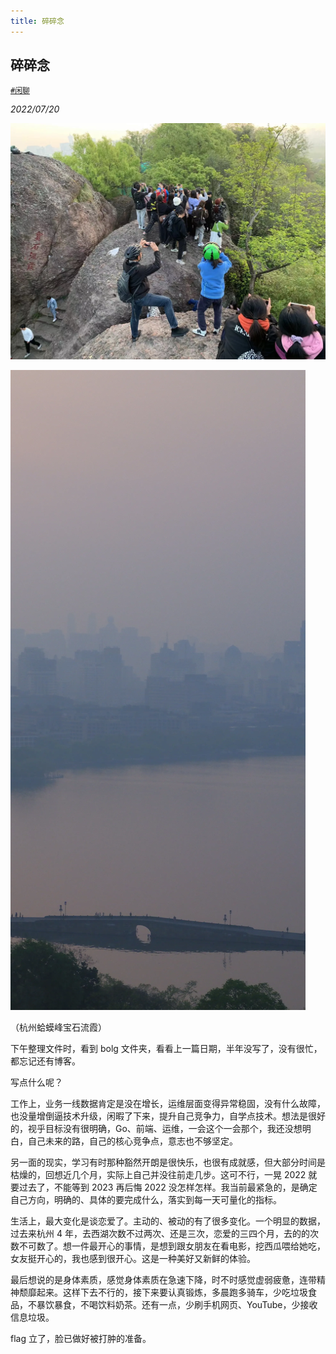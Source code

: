 ```yaml
---
title: 碎碎念
---
```


## 碎碎念 <!-- omit in toc -->

[`#闲聊`](https://fangxuetao.com/chat) 

*2022/07/20*

![fangxuetao.com-2022-07-20-sui-sui-nian-0.webp](/assets/images/chat/2022-07-20-sui-sui-nian/fangxuetao.com-2022-07-20-sui-sui-nian-0.webp)

![fangxuetao.com-2022-07-20-sui-sui-nian-1.webp](/assets/images/chat/2022-07-20-sui-sui-nian/fangxuetao.com-2022-07-20-sui-sui-nian-1.webp)

（杭州蛤蟆峰宝石流霞）

下午整理文件时，看到 bolg 文件夹，看看上一篇日期，半年没写了，没有很忙，都忘记还有博客。

写点什么呢？

工作上，业务一线数据肯定是没在增长，运维层面变得异常稳固，没有什么故障，也没量增倒逼技术升级，闲暇了下来，提升自己竞争力，自学点技术。想法是很好的，视乎目标没有很明确，Go、前端、运维，一会这个一会那个，我还没想明白，自己未来的路，自己的核心竞争点，意志也不够坚定。

另一面的现实，学习有时那种豁然开朗是很快乐，也很有成就感，但大部分时间是枯燥的，回想近几个月，实际上自己并没往前走几步。这可不行，一晃 2022 就要过去了，不能等到 2023 再后悔 2022 没怎样怎样。我当前最紧急的，是确定自己方向，明确的、具体的要完成什么，落实到每一天可量化的指标。

生活上，最大变化是谈恋爱了。主动的、被动的有了很多变化。一个明显的数据，过去来杭州 4 年，去西湖次数不过两次、还是三次，恋爱的三四个月，去的的次数不可数了。想一件最开心的事情，是想到跟女朋友在看电影，挖西瓜喂给她吃，女友挺开心的，我也感到很开心。这是一种美好又新鲜的体验。

最后想说的是身体素质，感觉身体素质在急速下降，时不时感觉虚弱疲惫，连带精神颓靡起来。这样下去不行的，接下来要认真锻炼，多晨跑多骑车，少吃垃圾食品，不暴饮暴食，不喝饮料奶茶。还有一点，少刷手机网页、YouTube，少接收信息垃圾。

flag 立了，脸已做好被打肿的准备。

